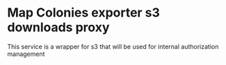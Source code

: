 # Map Colonies exporter s3 downloads proxy
This service is a wrapper for s3 that will be used for internal authorization management
